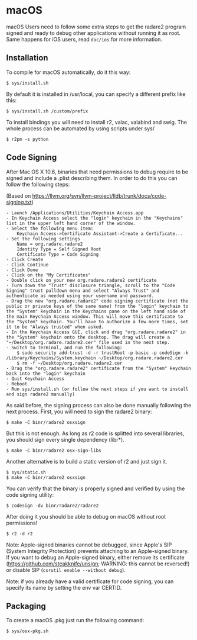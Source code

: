 macOS
===

macOS Users need to follow some extra steps to get the radare2 program signed and ready to debug other applications without running it as root. Same happens for iOS users, read `doc/ios` for more information.

Installation
------------

To compile for macOS automatically, do it this way:

	$ sys/install.sh

By default it is installed in /usr/local, you can specify a different prefix like this:

	$ sys/install.sh /custom/prefix

To install bindings you will need to install r2, valac, valabind and swig. The whole process can be automated by using scripts under sys/

	$ r2pm -s python

Code Signing
------------

After Mac OS X 10.6, binaries that need permissions to debug require to be signed and include a .plist describing them. In order to do this you can follow the following steps:

(Based on https://llvm.org/svn/llvm-project/lldb/trunk/docs/code-signing.txt)

	- Launch /Applications/Utilities/Keychain Access.app
	- In Keychain Access select the "login" keychain in the "Keychains" list in the upper left hand corner of the window.
	- Select the following menu item:
		Keychain Access->Certificate Assistant->Create a Certificate...
	- Set the following settings
		Name = org.radare.radare2
		Identity Type = Self Signed Root
		Certificate Type = Code Signing
	- Click Create
	- Click Continue
	- Click Done
	- Click on the "My Certificates"
	- Double click on your new org.radare.radare2 certificate
	- Turn down the "Trust" disclosure triangle, scroll to the "Code Signing" trust pulldown menu and select "Always Trust" and authenticate as needed using your username and password.
	- Drag the new "org.radare.radare2" code signing certificate (not the public or private keys of the same name) from the "login" keychain to the "System" keychain in the Keychains pane on the left hand side of the main Keychain Access window. This will move this certificate to the "System" keychain. You'll have to authorize a few more times, set it to be "Always trusted" when asked.
	- In the Keychain Access GUI, click and drag "org.radare.radare2" in the "System" keychain onto the desktop. The drag will create a "~/Desktop/org.radare.radare2.cer" file used in the next step.
	- Switch to Terminal, and run the following:
		$ sudo security add-trust -d -r trustRoot -p basic -p codeSign -k /Library/Keychains/System.keychain ~/Desktop/org.radare.radare2.cer
		$ rm -f ~/Desktop/org.radare.radare2.cer
	- Drag the "org.radare.radare2" certificate from the "System" keychain back into the "login" keychain
	- Quit Keychain Access
	- Reboot
	- Run sys/install.sh (or follow the next steps if you want to install and sign radare2 manually)

As said before, the signing process can also be done manually following the next process. First, you will need to sign the radare2 binary:

	$ make -C binr/radare2 osxsign

But this is not enough. As long as r2 code is splitted into several libraries, you should sign every single dependency (libr*).

	$ make -C binr/radare2 osx-sign-libs

Another alternative is to build a static version of r2 and just sign it.

	$ sys/static.sh
	$ make -C binr/radare2 osxsign

You can verify that the binary is properly signed and verified by using the code signing utility:

	$ codesign -dv binr/radare2/radare2

After doing it you should be able to debug on macOS without root permissions!

	$ r2 -d r2

Note: Apple-signed binaries cannot be debugged, since Apple's SIP (System Integrity Protection) prevents attaching to an Apple-signed binary. If you want to debug an Apple-signed binary, either remove its certificate (https://github.com/steakknife/unsign; WARNING: this cannot be reversed!) or disable SIP (`csrutil enable --without debug`).

Note: if you already have a valid certificate for code signing, you can specify its name by setting the env var CERTID.

Packaging
---------

To create a macOS .pkg just run the following command:

	$ sys/osx-pkg.sh
